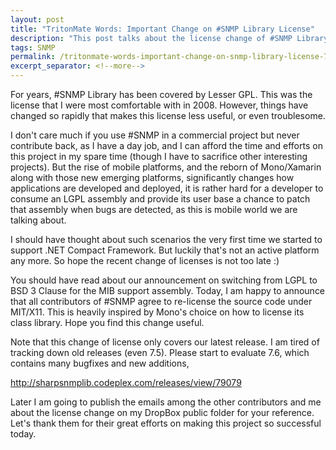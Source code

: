 ```yaml
---
layout: post
title: "TritonMate Words: Important Change on #SNMP Library License"
description: "This post talks about the license change of #SNMP Library."
tags: SNMP
permalink: /tritonmate-words-important-change-on-snmp-library-license-724c3c25e237
excerpt_separator: <!--more-->
---
```

For years, #SNMP Library has been covered by Lesser GPL. This was the license that I were most comfortable with in 2008. However, things have changed so rapidly that makes this license less useful, or even troublesome.
<!--more-->

I don't care much if you use #SNMP in a commercial project but never contribute back, as I have a day job, and I can afford the time and efforts on this project in my spare time (though I have to sacrifice other interesting projects). But the rise of mobile platforms, and the reborn of Mono/Xamarin along with those new emerging platforms, significantly changes how applications are developed and deployed, it is rather hard for a developer to consume an LGPL assembly and provide its user base a chance to patch that assembly when bugs are detected, as this is mobile world we are talking about.

I should have thought about such scenarios the very first time we started to support .NET Compact Framework. But luckily that's not an active platform any more. So hope the recent change of licenses is not too late :)

You should have read about our announcement on switching from LGPL to BSD 3 Clause for the MIB support assembly. Today, I am happy to announce that all contributors of #SNMP agree to re-license the source code under MIT/X11. This is heavily inspired by Mono's choice on how to license its class library. Hope you find this change useful.

Note that this change of license only covers our latest release. I am tired of tracking down old releases (even 7.5). Please start to evaluate 7.6, which contains many bugfixes and new additions,

http://sharpsnmplib.codeplex.com/releases/view/79079

Later I am going to publish the emails among the other contributors and me about the license change on my DropBox public folder for your reference. Let's thank them for their great efforts on making this project so successful today.
